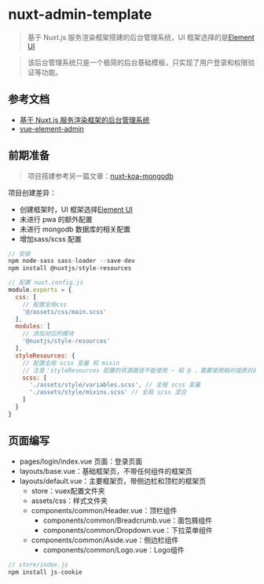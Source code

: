 # nuxt-admin-template

> 基于 Nuxt.js 服务渲染框架搭建的后台管理系统，UI 框架选择的是[Element UI](https://element.eleme.cn/#/zh-CN)

> 该后台管理系统只是一个极简的后台基础模板，只实现了用户登录和权限验证等功能。

## 参考文档

- [基于 Nuxt.js 服务渲染框架的后台管理系统](https://github.com/JanesChan/Vue-admin)
- [vue-element-admin](https://panjiachen.github.io/vue-element-admin-site/zh/guide/)

## 前期准备

> 项目搭建参考另一篇文章：[nuxt-koa-mongodb](https://github.com/zptime/nuxt-koa-mongodb)

项目创建差异：

- 创建框架时，UI 框架选择[Element UI](https://element.eleme.cn/#/zh-CN)
- 未进行 pwa 的额外配置
- 未进行 mongodb 数据库的相关配置
- 增加sass/scss 配置

```js
// 安装
npm node-sass sass-loader --save-dev
npm install @nuxtjs/style-resources

// 配置 nuxt.config.js
module.exports = {
  css: [
    // 配置全局css
    '@/assets/css/main.scss'
  ],
  modules: [
    // 添加对应的模块
    '@nuxtjs/style-resources'
  ],
  styleResources: {
    // 配置全局 scss 变量 和 mixin
    // 注意：styleResources 配置的资源路径不能使用 ~ 和 @ ，需要使用相对或绝对路径。
    scss: [
      './assets/style/variables.scss', // 全局 scss 变量
      './assets/style/mixins.scss' // 全局 scss 混合
    ]
  }
}
```

## 页面编写

- pages/login/index.vue 页面：登录页面
- layouts/base.vue：基础框架页，不带任何组件的框架页
- layouts/default.vue：主要框架页，带侧边栏和顶栏的框架页
  - store：vuex配置文件夹
  - assets/css：样式文件夹
  - components/common/Header.vue：顶栏组件
    - components/common/Breadcrumb.vue：面包屑组件
    - components/common/Dropdown.vue：下拉菜单组件
  - components/common/Aside.vue：侧边栏组件
    - components/common/Logo.vue：Logo组件

```js
// store/index.js
npm install js-cookie
```
